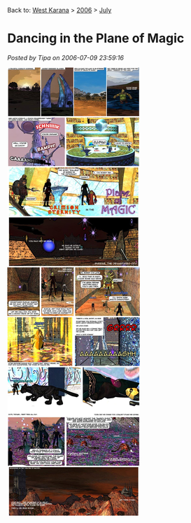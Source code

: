 Back to: [West Karana](/posts/westkarana.md) > [2006](/posts/2006/westkarana.md) > [July](./westkarana.md)
# Dancing in the Plane of Magic

*Posted by Tipa on 2006-07-09 23:59:16*

[![](../../../uploads/2009/01/2006-07-09-dancing-in-the-plane-of-magic.jpg "2006-07-09-dancing-in-the-plane-of-magic")](../../../uploads/2009/01/2006-07-09-dancing-in-the-plane-of-magic.jpg)

